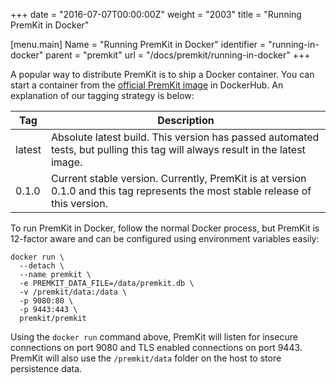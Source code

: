 +++
date = "2016-07-07T00:00:00Z"
weight = "2003"
title = "Running PremKit in Docker"

[menu.main]
Name       = "Running PremKit in Docker"
identifier = "running-in-docker"
parent     = "premkit"
url        = "/docs/premkit/running-in-docker"
+++

A popular way to distribute PremKit is to ship a Docker container. You can start a container from the [official PremKit 
image](https://hub.docker.com/r/premkit/premkit/) in DockerHub. An explanation of our tagging strategy is below:  

| Tag | Description |
|-----|-------------|
| latest | Absolute latest build. This version has passed automated tests, but pulling this tag will always result in the latest image. |
| 0.1.0 | Current stable version. Currently, PremKit is at version 0.1.0 and this tag represents the most stable release of this version. |

To run PremKit in Docker, follow the normal Docker process, but PremKit is 12-factor aware and can be configured using 
environment variables easily:

```shell
docker run \
  --detach \
  --name premkit \
  -e PREMKIT_DATA_FILE=/data/premkit.db \
  -v /premkit/data:/data \
  -p 9080:80 \
  -p 9443:443 \
  premkit/premkit
``` 

Using the `docker run` command above, PremKit will listen for insecure connections on port 9080 and TLS enabled connections on port 9443. PremKit 
will also use the `/premkit/data` folder on the host to store persistence data.


